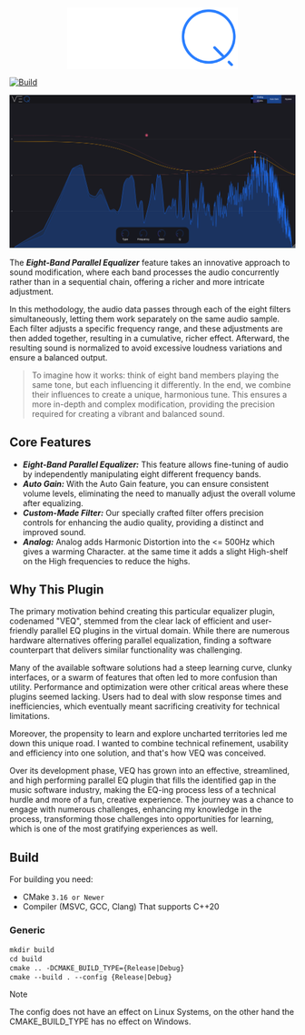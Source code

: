 <p align="center">
<img alt="logo" style="display: block; width: 300px;" src="./Assets/logo.svg"></img>
</p>

[![Build](https://github.com/versustunez/VEQ/actions/workflows/release.yml/badge.svg?branch=main)](https://github.com/versustunez/VEQ/actions/workflows/release.yml)

<p align="center">
<img src="./Assets/screenshot.png" width="1060" alt="screenshot">
</p>

The ***Eight-Band Parallel Equalizer*** feature takes an innovative approach to sound modification, where each band
processes the audio concurrently rather than in a sequential chain, offering a richer and more intricate adjustment.

In this methodology, the audio data passes through each of the eight filters simultaneously, letting them work
separately on the same audio sample. Each filter adjusts a specific frequency range, and these adjustments are then
added together, resulting in a cumulative, richer effect. Afterward, the resulting sound is normalized to avoid
excessive loudness variations and ensure a balanced output.

> To imagine how it works: think of eight band members playing the same tone, but each influencing it differently. In
> the end, we combine their influences to create a unique, harmonious tune. This ensures a more in-depth and complex
> modification, providing the precision required for creating a vibrant and balanced sound.

## Core Features

* ***Eight-Band Parallel Equalizer:*** This feature allows fine-tuning of audio by independently manipulating eight
  different frequency bands.
* ***Auto Gain:*** With the Auto Gain feature, you can ensure consistent volume levels, eliminating the need to manually
  adjust the overall volume after equalizing.
* ***Custom-Made Filter:*** Our specially crafted filter offers precision controls for enhancing the audio quality,
  providing a distinct and improved sound.
* ***Analog:*** Analog adds Harmonic Distortion into the <= 500Hz which gives a warming Character. at the same time it
  adds a slight High-shelf on the High frequencies to reduce the highs.

## Why This Plugin

The primary motivation behind creating this particular equalizer plugin, codenamed "VEQ", stemmed from the clear lack of
efficient and user-friendly parallel EQ plugins in the virtual domain. While there are numerous hardware alternatives
offering parallel equalization, finding a software counterpart that delivers similar functionality was challenging.

Many of the available software solutions had a steep learning curve, clunky interfaces, or a swarm of features that
often led to more confusion than utility. Performance and optimization were other critical areas where these plugins
seemed lacking. Users had to deal with slow response times and inefficiencies, which eventually meant sacrificing
creativity for technical limitations.

Moreover, the propensity to learn and explore uncharted territories led me down this unique road. I wanted to combine
technical refinement, usability and efficiency into one solution, and that's how VEQ was conceived.

Over its development phase, VEQ has grown into an effective, streamlined, and high performing parallel EQ plugin that
fills the identified gap in the music software industry, making the EQ-ing process less of a technical hurdle and more
of a fun, creative experience. The journey was a chance to engage with numerous challenges, enhancing my knowledge in
the process, transforming those challenges into opportunities for learning, which is one of the most gratifying
experiences as well.

## Build

For building you need:

- CMake `3.16 or Newer`
- Compiler (MSVC, GCC, Clang) That supports C++20

### Generic

```
mkdir build
cd build
cmake .. -DCMAKE_BUILD_TYPE={Release|Debug}
cmake --build . --config {Release|Debug}
```

> [!NOTE]
> The config does not have an effect on Linux Systems, on the other hand the CMAKE_BUILD_TYPE has no effect on Windows.
